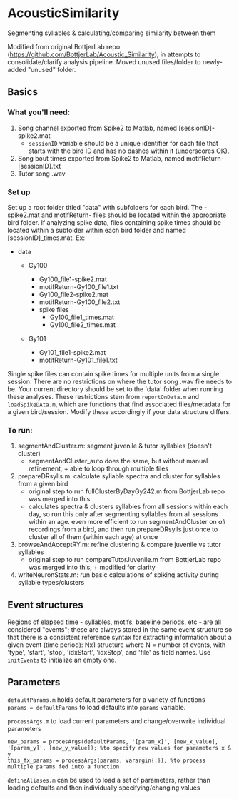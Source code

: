 # AcousticSimilarity
Segmenting syllables & calculating/comparing similarity between them 

Modified from original BottjerLab repo (https://github.com/BottjerLab/Acoustic_Similarity), in attempts to consolidate/clarify analysis pipeline. Moved unused files/folder to newly-added "unused" folder.

## Basics
### What you'll need:  
1. Song channel exported from Spike2 to Matlab, named [sessionID]-spike2.mat
    * `sessionID` variable should be a unique identifier for each file that starts with the bird ID and has no dashes within it (underscores OK).
2. Song bout times exported from Spike2 to Matlab, named motifReturn-[sessionID].txt
3. Tutor song .wav  

### Set up
Set up a root folder titled "data" with subfolders for each bird. The -spike2.mat and motifReturn- files should be located within the appropriate bird folder. If analyzing spike data, files containing spike times should be located within a subfolder within each bird folder and named [sessionID]_times.mat. Ex:  

* data  
   * Gy100  
      * Gy100_file1-spike2.mat
      * motifReturn-Gy100_file1.txt
      * Gy100_file2-spike2.mat
      * motifReturn-Gy100_file2.txt
      * spike files
         * Gy100_file1_times.mat
         * Gy100_file2_times.mat
         
   * Gy101
      * Gy101_file1-spike2.mat
      * motifReturn-Gy101_file1.txt  

Single spike files can contain spike times for multiple units from a single session. There are no restrictions on where the tutor song .wav file needs to be. Your current directory should be set to the 'data' folder when running these analyses.
These restrictions stem from  `reportOnData.m` and `loadSpikeDAta.m`, which are functions that find associated files/metadata for a given bird/session. Modify these accordingly if your data structure differs.

### To run:  
1. segmentAndCluster.m: segment juvenile & tutor syllables (doesn't cluster)
    * segmentAndCluster_auto does the same, but without manual refinement, + able to loop through multiple files
2. prepareDRsylls.m: calculate syllable spectra and cluster for syllables from a given bird
    * original step to run fullClusterByDayGy242.m from BottjerLab repo was merged into this
    * calculates spectra & clusters syllables from all sessions within each day, so run this only after segmenting syllables from all sessions within an age. even more efficient to run segmentAndCluster on _all_ recordings from a bird, and then run prepareDRsylls just once to cluster all of them (within each age) at once
3. browseAndAcceptRY.m: refine clustering & compare juvenile vs tutor syllables
   * original step to run compareTutorJuvenile.m from BottjerLab repo was merged into this; + modified for clarity
4. writeNeuronStats.m: run basic calculations of spiking activity during syllable types/clusters

## Event structures
Regions of elapsed time - syllables, motifs, baseline periods, etc - are all considered "events"; these are always stored in the same event structure so that there is a consistent reference syntax for extracting information about a given event (time period): Nx1 structure where N = number of events, with 'type', 'start', 'stop', 'idxStart', 'idxStop', and 'file' as field names. Use `initEvents` to initialize an empty one.

## Parameters
`defaultParams.m` holds default parameters for a variety of functions   
`params = defaultParams` to load defaults into `params` variable. 
 
`processArgs.m` to load current parameters and change/overwrite individual parameters  
```
new_params = procesArgs(defaultParams, '[param_x]', [new_x_value], '[param_y]', [new_y_value]); %to specify new values for parameters x & y
this_fx_params = processArgs(params, varargin{:}); %to process multiple params fed into a function 
```

`defineAliases.m` can be used to load a set of parameters, rather than loading defaults and then individually specifying/changing values  
